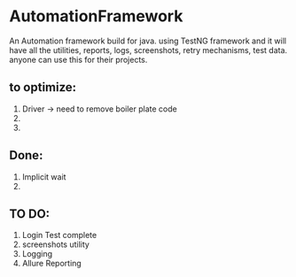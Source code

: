 # AutomationFramework
An Automation framework build for java. using TestNG framework and it will have all the utilities, reports, logs, screenshots, retry mechanisms, test data. anyone can use this for their projects. 

to optimize:
-----------
1. Driver -> need to remove boiler plate code
2. 
3. 

Done:
-----
1. Implicit wait
2. 


TO DO:
-----
1. Login Test complete
2. screenshots utility
3. Logging
4. Allure Reporting
